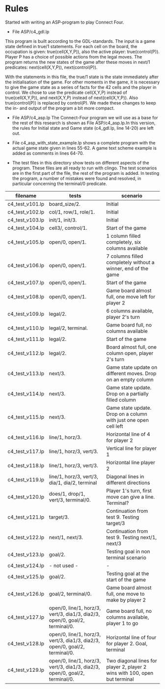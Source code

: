 # Rules
Started with writing an ASP-program to play Connect Four.
 
- File ASP/c4_gdl.lp

This program is built according to the GDL-standards. The input is a game state defined in true/1 statements. For each cell on the board, the occupation is given: true(cell(X,Y,P)), also the active player: true(control(P)).  Player P has a choice of possible actions from the legal moves. The program returns the new states of the game after these moves in next/1 predicates: next(cell(X,Y,P)), next(control(P)).

With the statements in this file, the true/1 state is the state immediately after the initialisation of the game. For other moments in the game, it is necessary to give the game state as a series of facts for the 42 cells and the player in control. We chose to use the predicate cell(X,Y,P) instead of true(cell(X,Y,P)), and next(X,Y,P) instead of next(cell(X,Y,P)).  Also true(control(P)) is replaced by control(P).  We made these changes to keep the in- and output of the program a bit more compact. 

 - File ASP/c4\_asp.lp
The Connect-Four program we will use as a base for the rest of this research is shown as 
File ASP/c4\_asp.lp.In this version, the rules for Initial state and Game state (c4\_gdl.lp, line 14-20) are left out.

- File c4\_asp\_with\_state\_example.lp 
shows a complete program with the actual game state given in lines 55-62. A game text scheme example is added as comments in lines 64-70. 

- The test files in this directory
show tests on different aspects of the program. These files are all ready to run with clingo. The test scenarios are in the first part of the file, the rest of the program is added. In testing the program, a number of mistakes were found and resolved, in particular concerning the terminal/0 predicate.


| filename | tests | scenario |
|----------|--------|----------|
| c4_test_v101.lp | board_size/2. | Initial |
| c4_test_v102.lp | col/1, row/1, role/1. | Initial |
| c4_test_v103.lp | init/1, init/3. |Initial || 
| c4_test_v104.lp | cell3/, control/1. | Start of the game |
| c4_test_v105.lp | open/0, open/1. | 1 column filled completely, six columns available |
| c4_test_v106.lp | open/0, open/1. | 7 columns filled completely without a winner, end of the game |
| c4_test_v107.lp | open/0, open/1.| Start of the game |
| c4_test_v108.lp | open/0, open/1.| Game board almost full, one move left for player 2 |
| c4_test_v109.lp | legal/2.| 6 columns available, player 2's turn |
| c4_test_v110.lp | legal/2, terminal.| Game board full, no columns available |
| c4_test_v111.lp | legal/2.|  Start of the game |
| c4_test_v112.lp | legal/2.| Board almost full, one column open, player 2's turn |
| c4_test_v113.lp | next/3.| Game state update on different moves. Drop on an empty column |
| c4_test_v114.lp | next/3.| Game state update. Drop on a partially filled column |
| c4_test_v115.lp | next/3.| Game state update. Drop on a column with just one open cell left | 
| c4_test_v116.lp | line/1, horz/3.| Horizontal line of 4 for player 2 |
| c4_test_v117.lp | line/1, horz/3, vert/3.| Vertical line for player 1 |
| c4_test_v118.lp | line/1, horz/3, vert/3.| Horizontal line player 2 |
| c4_test_v119.lp | line/1, horz/3, vert/3, dia/1, dia/2, terminal| Diagonal lines in different directions |
| c4_test_v120.lp | does/1, drop/1, vert/3, terminal/0.| Player 1's turn, first move can give a line. Terminal? |
| c4_test_v121.lp | target/3.| Continuation from test 9. Testing target/3 |
| c4_test_v122.lp | next/1, next/3.| Continuation from test 9. Testing next/1, next/3 |
| c4_test_v123.lp | goal/2.| Testing goal in non terminal scenario |
| c4_test_v124.lp | - not used -| - |
| c4_test_v125.lp | goal/2.| Testing goal at the start of the game |
| c4_test_v126.lp | goal/2, terminal/0.| Game board almost full, one move to make by player 2 |
| c4_test_v127.lp | open/0, line/1, horz/3, vert/3, dia1/3, dia2/3, open/0, goal/2, terminal/0.| Game board full, no columns available, player 1 to go |
| c4_test_v128.lp | open/0, line/1, horz/3, vert/3, dia1/3, dia2/3, open/0, goal/2, terminal/0.| Horizontal line of four for player 2. Goal, terminal |
| c4_test_v129.lp | open/0, line/1, horz/3, vert/3, dia1/3, dia2/3, open/0, goal/2, terminal/0.| Two diagonal lines for player 2, player 2 wins with 100, open but terminal |

